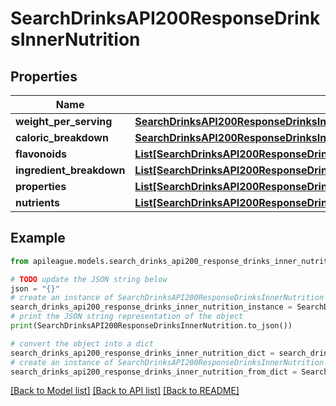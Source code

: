 # SearchDrinksAPI200ResponseDrinksInnerNutrition


## Properties

Name | Type | Description | Notes
------------ | ------------- | ------------- | -------------
**weight_per_serving** | [**SearchDrinksAPI200ResponseDrinksInnerNutritionWeightPerServing**](SearchDrinksAPI200ResponseDrinksInnerNutritionWeightPerServing.md) |  | [optional] 
**caloric_breakdown** | [**SearchDrinksAPI200ResponseDrinksInnerNutritionCaloricBreakdown**](SearchDrinksAPI200ResponseDrinksInnerNutritionCaloricBreakdown.md) |  | [optional] 
**flavonoids** | [**List[SearchDrinksAPI200ResponseDrinksInnerNutritionFlavonoidsInner]**](SearchDrinksAPI200ResponseDrinksInnerNutritionFlavonoidsInner.md) |  | [optional] 
**ingredient_breakdown** | [**List[SearchDrinksAPI200ResponseDrinksInnerNutritionIngredientBreakdownInner]**](SearchDrinksAPI200ResponseDrinksInnerNutritionIngredientBreakdownInner.md) |  | [optional] 
**properties** | [**List[SearchDrinksAPI200ResponseDrinksInnerNutritionFlavonoidsInner]**](SearchDrinksAPI200ResponseDrinksInnerNutritionFlavonoidsInner.md) |  | [optional] 
**nutrients** | [**List[SearchDrinksAPI200ResponseDrinksInnerNutritionNutrientsInner]**](SearchDrinksAPI200ResponseDrinksInnerNutritionNutrientsInner.md) |  | [optional] 

## Example

```python
from apileague.models.search_drinks_api200_response_drinks_inner_nutrition import SearchDrinksAPI200ResponseDrinksInnerNutrition

# TODO update the JSON string below
json = "{}"
# create an instance of SearchDrinksAPI200ResponseDrinksInnerNutrition from a JSON string
search_drinks_api200_response_drinks_inner_nutrition_instance = SearchDrinksAPI200ResponseDrinksInnerNutrition.from_json(json)
# print the JSON string representation of the object
print(SearchDrinksAPI200ResponseDrinksInnerNutrition.to_json())

# convert the object into a dict
search_drinks_api200_response_drinks_inner_nutrition_dict = search_drinks_api200_response_drinks_inner_nutrition_instance.to_dict()
# create an instance of SearchDrinksAPI200ResponseDrinksInnerNutrition from a dict
search_drinks_api200_response_drinks_inner_nutrition_from_dict = SearchDrinksAPI200ResponseDrinksInnerNutrition.from_dict(search_drinks_api200_response_drinks_inner_nutrition_dict)
```
[[Back to Model list]](../README.md#documentation-for-models) [[Back to API list]](../README.md#documentation-for-api-endpoints) [[Back to README]](../README.md)


